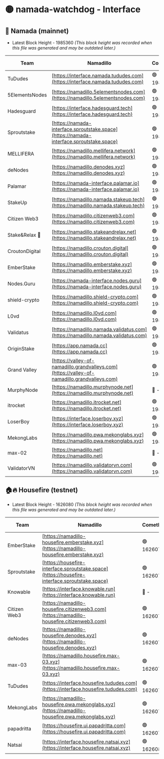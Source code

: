# 🟡 namada-watchdog - Interface

## 🚀 Namada (mainnet)
- Latest Block Height - 1985360 *(This block height was recorded when this file was generated and may be outdated later.)*

| Team | Namadillo | CometBFT | Indexer | MASP Indexer |
|-|-|-|-|-|
| TuDudes | [https://interface.namada.tududes.com](https://interface.namada.tududes.com) | 🟢 1985338 | 🟢 1985338 | 🟢 1985338 |
| 5ElementsNodes | [https://namadillo.5elementsnodes.com](https://namadillo.5elementsnodes.com) | 🟢 1985339 | 🟢 1985339 | 🟢 1985338 |
| Hadesguard | [https://interface.hadesguard.tech](https://interface.hadesguard.tech) | 🟢 1985339 | 🟢 1985339 | 🟢 1985339 |
| Sproutstake | [https://namada-interface.sproutstake.space](https://namada-interface.sproutstake.space) | 🟢 1985340 | 🟢 1985340 | 🟢 1985340 |
| MELLIFERA | [https://namadillo.mellifera.network](https://namadillo.mellifera.network) | 🟢 1985341 | 🟢 1985341 | 🟢 1985341 |
| deNodes | [https://namadillo.denodes.xyz](https://namadillo.denodes.xyz) | 🟢 1985342 | 🟢 1985342 | 🟢 1985342 |
| Palamar | [https://namada-interface.palamar.io](https://namada-interface.palamar.io) | 🟢 1985343 | 🟢 1985343 | 🟢 1985343 |
| StakeUp | [https://namadillo.namada.stakeup.tech](https://namadillo.namada.stakeup.tech) | 🟢 1985343 | 🟢 1985343 | 🟢 1985343 |
| Citizen Web3 | [https://namadillo.citizenweb3.com](https://namadillo.citizenweb3.com) | 🟢 1985344 | 🟢 1985344 | 🟢 1985344 |
| Stake&Relax 🦥 | [https://namadillo.stakeandrelax.net](https://namadillo.stakeandrelax.net) | 🟢 1985345 | 🟢 1985345 | 🟢 1985344 |
| CroutonDigital | [https://namadillo.crouton.digital](https://namadillo.crouton.digital) | 🟢 1985345 | 🔴 - | 🟢 1985346 |
| EmberStake | [https://namadillo.emberstake.xyz](https://namadillo.emberstake.xyz) | 🟢 1985347 | 🟢 1985347 | 🟢 1985347 |
| Nodes.Guru | [https://namada-interface.nodes.guru](https://namada-interface.nodes.guru) | 🟢 1985348 | 🟢 1985348 | 🟢 1985348 |
| shield-crypto | [https://namadillo.shield-crypto.com](https://namadillo.shield-crypto.com) | 🟢 1985348 | 🟢 1985348 | 🟢 1985348 |
| L0vd | [https://namadillo.l0vd.com](https://namadillo.l0vd.com) | 🟢 1985349 | 🟢 1985349 | 🟢 1985349 |
| Validatus | [https://namadillo.namada.validatus.com](https://namadillo.namada.validatus.com) | 🟢 1985350 | 🟢 1985350 | 🟢 1985349 |
| OriginStake | [https://app.namada.cc](https://app.namada.cc) | 🟢 1985350 | 🟢 1985350 | 🟢 1985350 |
| Grand Valley | [https://valley-of-namadillo.grandvalleys.com](https://valley-of-namadillo.grandvalleys.com) | 🟢 1985351 | 🟢 1985350 | 🟢 1985350 |
| MurphyNode | [https://namadillo.murphynode.net](https://namadillo.murphynode.net) | 🔴 - | 🔴 - | 🔴 - |
| itrocket | [https://namadillo.itrocket.net](https://namadillo.itrocket.net) | 🟢 1985356 | 🟢 1985356 | 🟢 1985356 |
| LoserBoy | [https://interface.loserboy.xyz](https://interface.loserboy.xyz) | 🟢 1985357 | 🟢 1985357 | 🟢 1985357 |
| MekongLabs | [https://namadillo.pwa.mekonglabs.xyz](https://namadillo.pwa.mekonglabs.xyz) | 🟢 1985358 | 🟢 1985357 | 🟢 1985357 |
| max-02 | [https://namadillo.net](https://namadillo.net) | 🔴 - | 🔴 - | 🔴 - |
| ValidatorVN | [https://namadillo.validatorvn.com](https://namadillo.validatorvn.com) | 🟢 1985360 | 🟢 1985360 | 🟢 1985360 |

## 🏠🔥 Housefire (testnet)
- Latest Block Height - 1626080 *(This block height was recorded when this file was generated and may be outdated later.)*

| Team | Namadillo | CometBFT | Indexer | MASP Indexer |
|-|-|-|-|-|
| EmberStake | [https://namadillo-housefire.emberstake.xyz](https://namadillo-housefire.emberstake.xyz) | 🟢 1626074 | 🟢 1626074 | 🟢 1626074 |
| Sproutstake | [https://housefire-interface.sproutstake.space](https://housefire-interface.sproutstake.space) | 🟢 1626075 | 🟢 1626075 | 🟢 1626075 |
| Knowable | [https://interface.knowable.run](https://interface.knowable.run) | 🔴 - | 🔴 - | 🔴 - |
| Citizen Web3 | [https://namadillo-housefire.citizenweb3.com](https://namadillo-housefire.citizenweb3.com) | 🟢 1626077 | 🟢 1626077 | 🟢 1626076 |
| deNodes | [https://namadillo-housefire.denodes.xyz](https://namadillo-housefire.denodes.xyz) | 🟢 1626077 | 🟢 1626077 | 🟢 1626077 |
| max-03 | [https://namadillo.housefire.max-03.xyz](https://namadillo.housefire.max-03.xyz) | 🟢 1626078 | 🟢 1626078 | 🟢 1626078 |
| TuDudes | [https://interface.housefire.tududes.com](https://interface.housefire.tududes.com) | 🟢 1626078 | 🟢 1626078 | 🟢 1626078 |
| MekongLabs | [https://namadillo-housefire.pwa.mekonglabs.xyz](https://namadillo-housefire.pwa.mekonglabs.xyz) | 🟢 1626079 | 🟢 1626079 | 🟢 1626078 |
| papadritta | [https://housefire.ui.papadritta.com](https://housefire.ui.papadritta.com) | 🟢 1626079 | 🟢 1626079 | 🟢 1626079 |
| Natsai | [https://interface.housefire.natsai.xyz](https://interface.housefire.natsai.xyz) | 🟢 1626080 | 🟢 1626080 | 🟢 1626079 |

